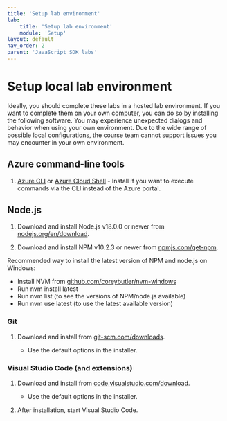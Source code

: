 ```yaml
---
title: 'Setup lab environment'
lab:
    title: 'Setup lab environment'
    module: 'Setup'
layout: default
nav_order: 2
parent: 'JavaScript SDK labs'
---
```


# Setup local lab environment

Ideally, you should complete these labs in a hosted lab environment. If you want to complete them on your own computer, you can do so by installing the following software. You may experience unexpected dialogs and behavior when using your own environment. Due to the wide range of possible local configurations, the course team cannot support issues you may encounter in your own environment.

## Azure command-line tools

1. [Azure CLI](https://docs.microsoft.com/cli/azure/?view=azure-cli-latest) or [Azure Cloud Shell](https://shell.azure.com) - Install if you want to execute commands via the CLI instead of the Azure portal.

## Node.js

1. Download and install Node.js v18.0.0 or newer from [nodejs.org/en/download].

1. Download and install NPM v10.2.3 or newer from [npmjs.com/get-npm].

Recommended way to install the latest version of NPM and node.js on Windows:

- Install NVM from [github.com/coreybutler/nvm-windows]
- Run nvm install latest
- Run nvm list (to see the versions of NPM/node.js available)
- Run nvm use latest (to use the latest available version)

### Git

1. Download and install from [git-scm.com/downloads].

    - Use the default options in the installer.

### Visual Studio Code (and extensions)

1. Download and install from [code.visualstudio.com/download].

    - Use the default options in the installer.

1. After installation, start Visual Studio Code.

[code.visualstudio.com/download]: https://code.visualstudio.com/download
[git-scm.com/downloads]: https://git-scm.com/downloads
[nodejs.org/en/download]: https://nodejs.org/en/download
[npmjs.com/get-npm]: https://npmjs.com/get-npm
[github.com/coreybutler/nvm-windows]: https://github.com/coreybutler/nvm-windows
